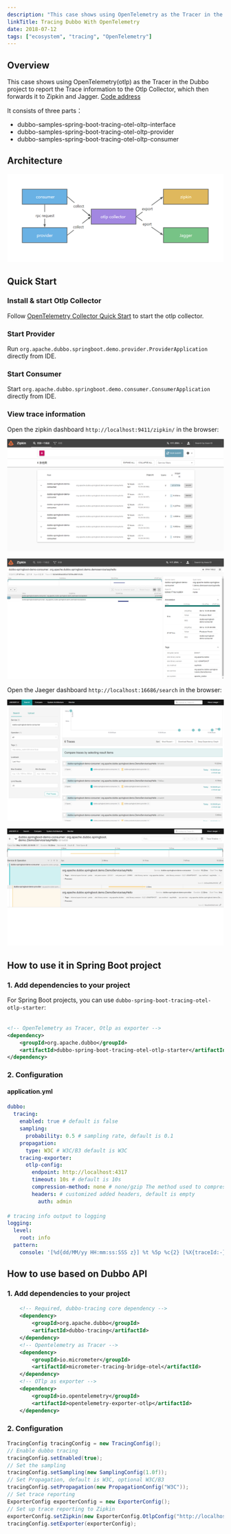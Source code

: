 ```yaml
---
description: "This case shows using OpenTelemetry as the Tracer in the Dubbo project to report the Trace information to the Otlp Collector, which then forwards it to Zipkin and Jagger."
linkTitle: Tracing Dubbo With OpenTelemetry
date: 2018-07-12
tags: ["ecosystem", "tracing", "OpenTelemetry"]
---
```


## Overview

This case shows using OpenTelemetry(otlp) as the Tracer in the Dubbo project to report the Trace information to the Otlp Collector, which then forwards it to Zipkin and Jagger. [Code address](https://github.com/conghuhu/dubbo-samples/tree/master/4-governance/dubbo-samples-tracing/dubbo-samples-spring-boot-tracing-otel-otlp)

It consists of three parts：

- dubbo-samples-spring-boot-tracing-otel-oltp-interface
- dubbo-samples-spring-boot-tracing-otel-oltp-provider
- dubbo-samples-spring-boot-tracing-otel-oltp-consumer

## Architecture

![architecture architecture](/imgs/v3/tasks/observability/tracing/otlp/demo_arch.png)

## Quick Start

### Install & start Otlp Collector

Follow [OpenTelemetry Collector Quick Start](https://OpenTelemetry.io/docs/collector/getting-started/) to start the otlp collector.

### Start Provider

Run `org.apache.dubbo.springboot.demo.provider.ProviderApplication` directly from IDE.

### Start Consumer

Start `org.apache.dubbo.springboot.demo.consumer.ConsumerApplication` directly from IDE.

### View trace information

Open the zipkin dashboard `http://localhost:9411/zipkin/` in the browser:

![zipkin.png](/imgs/v3/tasks/observability/tracing/otlp/zipkin_search.png)

![zipkin.png](/imgs/v3/tasks/observability/tracing/otlp/zipkin_detail.png)

Open the Jaeger dashboard `http://localhost:16686/search` in the browser:

![jaeger_search.png](/imgs/v3/tasks/observability/tracing/otlp/jaeger_search.png)

![jaeger_detail.png](/imgs/v3/tasks/observability/tracing/otlp/jaeger_detail.png)

## How to use it in Spring Boot project

### 1. Add dependencies to your project

For Spring Boot projects, you can use `dubbo-spring-boot-tracing-otel-otlp-starter`:

```xml

<!-- OpenTelemetry as Tracer, Otlp as exporter -->
<dependency>
    <groupId>org.apache.dubbo</groupId>
    <artifactId>dubbo-spring-boot-tracing-otel-otlp-starter</artifactId>
</dependency>
```

### 2. Configuration

#### application.yml

```yaml
dubbo:
  tracing:
    enabled: true # default is false
    sampling:
      probability: 0.5 # sampling rate, default is 0.1
    propagation:
      type: W3C # W3C/B3 default is W3C
    tracing-exporter:
      otlp-config:
        endpoint: http://localhost:4317
        timeout: 10s # default is 10s
        compression-method: none # none/gzip The method used to compress payloads, default is "none"
        headers: # customized added headers, default is empty
          auth: admin

# tracing info output to logging
logging:
  level:
    root: info
  pattern:
    console: '[%d{dd/MM/yy HH:mm:ss:SSS z}] %t %5p %c{2} [%X{traceId:-}, %X{spanId:-}]: %m%n'
```

## How to use based on Dubbo API

### 1. Add dependencies to your project

```xml
    <!-- Required, dubbo-tracing core dependency -->
    <dependency>
        <groupId>org.apache.dubbo</groupId>
        <artifactId>dubbo-tracing</artifactId>
    </dependency>
    <!-- Opentelemetry as Tracer -->
    <dependency>
        <groupId>io.micrometer</groupId>
        <artifactId>micrometer-tracing-bridge-otel</artifactId>
    </dependency>
    <!-- OTlp as exporter -->
    <dependency>
        <groupId>io.opentelemetry</groupId>
        <artifactId>opentelemetry-exporter-otlp</artifactId>
    </dependency>
```

### 2. Configuration

```java
TracingConfig tracingConfig = new TracingConfig();
// Enable dubbo tracing
tracingConfig.setEnabled(true);
// Set the sampling
tracingConfig.setSampling(new SamplingConfig(1.0f));
// Set Propagation, default is W3C, optional W3C/B3
tracingConfig.setPropagation(new PropagationConfig("W3C"));
// Set trace reporting
ExporterConfig exporterConfig = new ExporterConfig();
// Set up trace reporting to Zipkin
exporterConfig.setZipkin(new ExporterConfig.OtlpConfig("http://localhost:4317", Duration.ofSeconds(10), "none"));
tracingConfig.setExporter(exporterConfig);
```